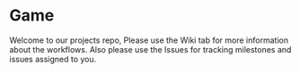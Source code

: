 Game
====
Welcome to our projects repo, Please use the Wiki tab for more information about the workflows.
Also please use the Issues for tracking milestones and issues assigned to you.
